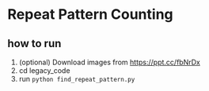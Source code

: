 # Repeat Pattern Counting

## how to run
1. (optional) Download images from https://ppt.cc/fbNrDx
2. cd legacy_code
3. run `python find_repeat_pattern.py`
